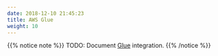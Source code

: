 ```yaml
---
date: 2018-12-10 21:45:23
title: AWS Glue
weight: 10
---
```


{{% notice note %}}
TODO: Document [Glue](https://docs.aws.amazon.com/step-functions/latest/dg/connectors-glue.html) integration.
{{% /notice %}}